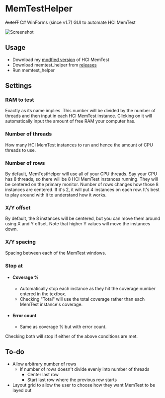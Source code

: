 # MemTestHelper
~~AutoIT~~ C# WinForms (since v1.7) GUI to automate HCI MemTest

![Screenshot](https://github.com/integralfx/MemTestHelper/raw/master/memtest_helper.jpg)

## Usage
* Download my [modfied version](https://github.com/integralfx/MemTestHelper/raw/master/memtest_6.0_no_nag.exe) of HCI MemTest
* Download memtest_helper from [releases](https://github.com/integralfx/MemTestHelper/releases)
* Run memtest_helper

## Settings
### RAM to test
Exactly as its name implies. This number will be divided by the number of threads and then input in each HCI MemTest instance.
Clicking on it will automatically input the amount of free RAM your computer has.

### Number of threads
How many HCI MemTest instances to run and hence the amount of CPU threads to use.

### Number of rows
By default, MemTestHelper will use all of your CPU threads. Say your CPU has 8 threads, so there will be 8 HCI MemTest instances running. They will be centered on the primary monitor. Number of rows changes how those 8 instances are centered. If it's 2, it will put 4 instances on each row. It's best to play around with it to understand how it works.

### X/Y offset
By default, the 8 instances will be centered, but you can move them around using X and Y offset. Note that higher Y values will move the instances down.

### X/Y spacing
Spacing between each of the MemTest windows.

### Stop at
* #### Coverage %
  * Automatically stop each instance as they hit the coverage number entered in the textbox.
  * Checking "Total" will use the total coverage rather than each MemTest instance's coverage.
* #### Error count
  * Same as coverage % but with error count.

Checking both will stop if either of the above conditions are met.

## To-do
* Allow arbitrary number of rows
  * If number of rows doesn't divide evenly into number of threads
    * Center last row
    * Start last row where the previous row starts
* Layout grid to allow the user to choose how they want MemTest to be layed out
